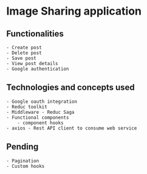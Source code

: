 # Image Sharing application
## Functionalities  
    - Create post
    - Delete post
    - Save post
    - View post details
    - Google authentication
## Technologies and concepts used
    - Google oauth integration
    - Reduc toolkit
    - Middleware - Reduc Saga
    - Functional components
        - component hooks
    - axios - Rest API client to consume web service
## Pending
    - Pagination
    - Custom hooks